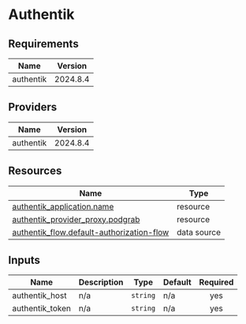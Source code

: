 # Authentik


<!-- BEGIN_TF_DOCS -->
## Requirements

| Name | Version |
|------|---------|
| authentik | 2024.8.4 |

## Providers

| Name | Version |
|------|---------|
| authentik | 2024.8.4 |

## Resources

| Name | Type |
|------|------|
| [authentik_application.name](https://registry.terraform.io/providers/goauthentik/authentik/2024.8.4/docs/resources/application) | resource |
| [authentik_provider_proxy.podgrab](https://registry.terraform.io/providers/goauthentik/authentik/2024.8.4/docs/resources/provider_proxy) | resource |
| [authentik_flow.default-authorization-flow](https://registry.terraform.io/providers/goauthentik/authentik/2024.8.4/docs/data-sources/flow) | data source |

## Inputs

| Name | Description | Type | Default | Required |
|------|-------------|------|---------|:--------:|
| authentik\_host | n/a | `string` | n/a | yes |
| authentik\_token | n/a | `string` | n/a | yes |
<!-- END_TF_DOCS -->
